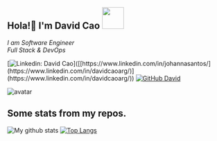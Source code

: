 <h2>  Hola!👋  I'm David Cao <img src="https://media.giphy.com/media/3ohzdYDKUSkwOeXtrW/giphy.gif" width="50"></h2>
<p><em>I am Software Engineer
</br>Full Stack & DevOps
</em></p>

[![Linkedin: David Cao](https://img.shields.io/badge/-DavidCao-blue?style=flat-square&logo=Linkedin&logoColor=white&link=[https://www.linkedin.com/in/johannasantos/](https://www.linkedin.com/in/davidcaoarg/))]([[https://www.linkedin.com/in/johannasantos/](https://www.linkedin.com/in/davidcaoarg/)](https://www.linkedin.com/in/davidcaoarg/))
[![GitHub David](https://img.shields.io/github/followers/davecaos?label=follow&style=social)](https://github.com/davecaos)


![avatar](https://user-images.githubusercontent.com/6124495/95254597-7fa80880-07f6-11eb-9da0-96192c0a06a8.jpg)

## Some stats from my repos.
![My github stats](https://github-readme-stats.vercel.app/api?username=davecaos&count_private=true)
[![Top Langs](https://github-readme-stats.vercel.app/api/top-langs/?username=davecaos&layout=compact)](https://github.com/anuraghazra/github-readme-stats)


<!--
**davecaos/davecaos** is a ✨ _special_ ✨ repository because its `README.md` (this file) appears on your GitHub profile.

Here are some ideas to get you started:

- 🔭 I’m currently working on ...
- 🌱 I’m currently learning ...
- 👯 I’m looking to collaborate on ...
- 🤔 I’m looking for help with ...
- 💬 Ask me about ...
- 📫 How to reach me: ...
- 😄 Pronouns: ...
- ⚡ Fun fact: ...
-->
